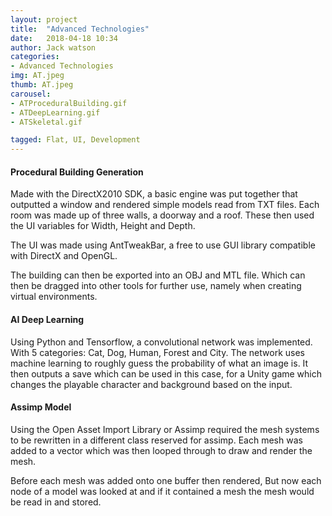 ```yaml
---
layout: project
title:  "Advanced Technologies"
date:   2018-04-18 10:34
author: Jack watson
categories:
- Advanced Technologies
img: AT.jpeg
thumb: AT.jpeg
carousel:
- ATProceduralBuilding.gif
- ATDeepLearning.gif
- ATSkeletal.gif

tagged: Flat, UI, Development
---
```

#### Procedural Building Generation

Made with the DirectX2010 SDK, a basic engine was put together that outputted a window and rendered simple models read from TXT files.
Each room was made up of three walls, a doorway and a roof. These then used the UI variables for Width, Height and Depth.

The UI was made using AntTweakBar, a free to use GUI library compatible with DirectX and OpenGL.

The building can then be exported into an OBJ and MTL file. Which can then be dragged into other tools for further use, namely when 
creating virtual environments.

#### AI Deep Learning

Using Python and Tensorflow, a convolutional network was implemented. With 5 categories: Cat, Dog, Human, Forest and City.
The network uses machine learning to roughly guess the probability of what an image is. It then outputs a save which can be used
in this case, for a Unity game which changes the playable character and background based on the input.

#### Assimp Model

Using the Open Asset Import Library or Assimp required the mesh systems to be rewritten in a different class reserved for assimp.
Each mesh was added to a vector which was then looped through to draw and render the mesh.

Before each mesh was added onto one buffer then rendered, But now each node of a model was looked at and if it contained a mesh
the mesh would be read in and stored.

